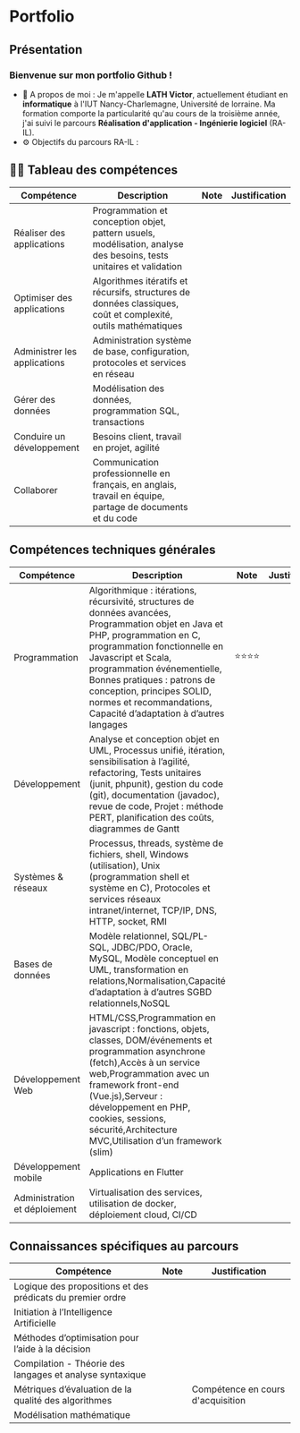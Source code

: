 # Portfolio

## Présentation

### Bienvenue sur mon portfolio Github !

- 💬 A propos de moi : Je m'appelle **LATH Victor**, actuellement étudiant en **informatique** à l'IUT Nancy-Charlemagne, Université de lorraine. Ma formation
comporte la particularité qu'au cours de la troisième année, j'ai suivi le parcours **Réalisation d'application - Ingénierie logiciel** (RA-IL).
- ⚙️ Objectifs du parcours RA-IL : 

## 👨‍💻 Tableau des compétences

| Compétence                   | Description                                                                                                         | Note | Justification |
| ---------------------------- | ------------------------------------------------------------------------------------------------------------------- | ---- | ------------- |
| Réaliser des applications    | Programmation et conception objet, pattern usuels, modélisation, analyse des besoins, tests unitaires et validation |      |               |
| Optimiser des applications   | Algorithmes itératifs et récursifs, structures de données classiques, coût et complexité, outils mathématiques      |      |               |
| Administrer les applications | Administration système de base, configuration, protocoles et services en réseau                                     |      |               |
| Gérer des données            | Modélisation des données, programmation SQL, transactions                                                           |      |               |
| Conduire un développement    | Besoins client, travail en projet, agilité                                                                          |      |               |
| Collaborer                   | Communication professionnelle en français, en anglais, travail en équipe, partage de documents et du code           |      |               |


## Compétences techniques générales


| Compétence                    | Description                                                                                                                                                                                                                                                                                                                                        | Note | Justification |
| ----------------------------- | -------------------------------------------------------------------------------------------------------------------------------------------------------------------------------------------------------------------------------------------------------------------------------------------------------------------------------------------------- | ---- | ------------- |
| Programmation                 | Algorithmique : itérations, récursivité, structures de données avancées, Programmation objet en Java et PHP, programmation en C, programmation fonctionnelle en Javascript et Scala, programmation événementielle, Bonnes pratiques : patrons de conception, principes SOLID, normes et recommandations, Capacité d’adaptation à d’autres langages |     ⭐⭐⭐⭐ |               |
| Développement                 | Analyse et conception objet en UML, Processus unifié, itération, sensibilisation à l’agilité, refactoring, Tests unitaires (junit, phpunit), gestion du code (git), documentation (javadoc), revue de code, Projet : méthode PERT, planification des coûts, diagrammes de Gantt                                                                    |      |               |
| Systèmes & réseaux            | Processus, threads, système de fichiers, shell, Windows (utilisation), Unix (programmation shell et système en C), Protocoles et services réseaux intranet/internet, TCP/IP, DNS, HTTP, socket, RMI                                                                                                                                                |      |               |
| Bases de données              | Modèle relationnel, SQL/PL-SQL, JDBC/PDO, Oracle, MySQL, Modèle conceptuel en UML, transformation en relations,Normalisation,Capacité d’adaptation à d’autres SGBD relationnels,NoSQL                                                                                                                                                              |      |               |
| Développement Web             | HTML/CSS,Programmation en javascript : fonctions, objets, classes, DOM/événements et programmation asynchrone (fetch),Accès à un service web,Programmation avec un framework front-end (Vue.js),Serveur : développement en PHP, cookies, sessions, sécurité,Architecture MVC,Utilisation d’un framework (slim)                                     |      |               |
| Développement mobile          | Applications en Flutter                                                                                                                                                                                                                                                                                                                            |      |               |
| Administration et déploiement | Virtualisation des services, utilisation de docker, déploiement cloud, CI/CD                                                                                                                                                                                                                                                                       |      |               |

## Connaissances spécifiques au parcours

| Compétence                                                 | Note | Justification |
| ---------------------------------------------------------- | ---- | ------------- |
| Logique des propositions et des prédicats du premier ordre |      |               |
| Initiation à l’Intelligence Artificielle                   |      |               |
| Méthodes d’optimisation pour l’aide à la décision          |      |               |
| Compilation - Théorie des langages et analyse syntaxique   |      |               |
| Métriques d’évaluation de la qualité des algorithmes       |      |   Compétence en cours d'acquisition            |
| Modélisation mathématique                                  |      |               |


<!-- 
**victorLath/victorLath** is a ✨ _special_ ✨ repository because its `README.md` (this file) appears on your GitHub profile.

Here are some ideas to get you started:

- 🔭 I’m currently working on ...
- 🌱 I’m currently learning ...
- 👯 I’m looking to collaborate on ...
- 🤔 I’m looking for help with ...
- 💬 Ask me about ...
- 📫 How to reach me: ...
- 😄 Pronouns: ...
- ⚡ Fun fact: ...
 -->
